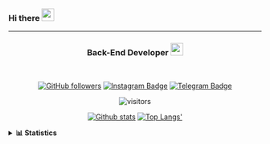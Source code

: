 ### Hi there <img height="25" width="25"  src="https://camo.githubusercontent.com/35d3d11359a49bf12aebb834cc13fd81b95eff4e/68747470733a2f2f6d656469612e67697068792e636f6d2f6d656469612f6876524a434c467a6361737252346961377a2f67697068792e676966">

<hr>

<div align="center">
  
### Back-End Developer <img height="25" src="https://camo.githubusercontent.com/40dff491d4e8123af55298ef908faedb66c463e5/68747470733a2f2f6d656469612e67697068792e636f6d2f6d656469612f57556c706c634d704f43456d5447427442572f67697068792e676966">
 
</div>

<br>

<div align="center">

[![GitHub followers](https://img.shields.io/github/followers/hanifazzuhdi?label=Follow&style=social)](https://github.com/hanifazzuhdi/?tab=follow) 
[![Instagram Badge](https://img.shields.io/badge/-hanifazzuhdi-blue?style=social&logo=Instagram&link=https://www.instagram.com/hnfhanif52/)](https://www.instagram.com/hnfhanif52/)
[![Telegram Badge](https://img.shields.io/badge/-hanifazzuhdi-blue?style=social&logo=telegram&link=https://www.t.me/hanif0198/)](https://www.t.me/hanif0198/) 

![visitors](https://visitor-badge.glitch.me/badge?page_id=hanifazzuhdi.hanifazzuhdi)

[![Github stats](https://github-readme-stats.vercel.app/api?username=hanifazzuhdi&count_private=true&title_color=333&text_color=777&show_icons=true&icon_color=333&line_height=20px)](https://github.com/hanifazzuhdi)
[![Top Langs'](https://github-readme-stats.vercel.app/api/top-langs/?username=hanifazzuhdi&layout=compact)](https://github.com/hanifazzuhdi) 

 </div>
 
<details>
  <summary><b> 📊 Statistics </b></summary>
  
  <br/>
  
  <!--START_SECTION:waka-->
![Lines of code](https://img.shields.io/badge/From%20Hello%20World%20I%27ve%20Written-7.3%20million%20lines%20of%20code-blue)

**🐱 My Github Data** 

> 🏆 470 Contributions in the Year 2021
 > 
> 📦 255.7 kB Used in Github's Storage 
 > 
> 🚫 Not Opted to Hire
 > 
> 📜 22 Public Repositories 
 > 
> 🔑 17 Private Repositories  
 > 
**I'm an Early 🐤** 

```text
🌞 Morning    278 commits    ██████████░░░░░░░░░░░░░░░   42.19% 
🌆 Daytime    231 commits    ████████░░░░░░░░░░░░░░░░░   35.05% 
🌃 Evening    119 commits    ████░░░░░░░░░░░░░░░░░░░░░   18.06% 
🌙 Night      31 commits     █░░░░░░░░░░░░░░░░░░░░░░░░   4.7%

```
📅 **I'm Most Productive on Tuesday** 

```text
Monday       89 commits     ███░░░░░░░░░░░░░░░░░░░░░░   13.51% 
Tuesday      128 commits    ████░░░░░░░░░░░░░░░░░░░░░   19.42% 
Wednesday    105 commits    ████░░░░░░░░░░░░░░░░░░░░░   15.93% 
Thursday     112 commits    ████░░░░░░░░░░░░░░░░░░░░░   17.0% 
Friday       80 commits     ███░░░░░░░░░░░░░░░░░░░░░░   12.14% 
Saturday     84 commits     ███░░░░░░░░░░░░░░░░░░░░░░   12.75% 
Sunday       61 commits     ██░░░░░░░░░░░░░░░░░░░░░░░   9.26%

```


📊 **This Week I Spent My Time On** 

```text
⌚︎ Time Zone: Asia/Jakarta

💬 Programming Languages: 
PHP                      5 hrs 30 mins       ██████░░░░░░░░░░░░░░░░░░░   24.66% 
JavaScript               5 hrs 22 mins       ██████░░░░░░░░░░░░░░░░░░░   24.07% 
Blade Template           4 hrs 35 mins       █████░░░░░░░░░░░░░░░░░░░░   20.56% 
HTML                     3 hrs 53 mins       ████░░░░░░░░░░░░░░░░░░░░░   17.45% 
JSX                      1 hr 54 mins        ██░░░░░░░░░░░░░░░░░░░░░░░   8.56%

🔥 Editors: 
VS Code                  22 hrs 11 mins      ████████████████████████░   99.46% 
PhpStorm                 7 mins              ░░░░░░░░░░░░░░░░░░░░░░░░░   0.54%

💻 Operating System: 
Mac                      22 hrs 18 mins      █████████████████████████   100.0%

```


 Last Updated on 24/08/2021
<!--END_SECTION:waka-->
</details>
